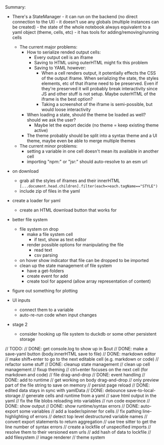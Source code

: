 Summary:

 - There's a StateManager
        - it can run on the backend (no direct connection to the UI)
        - it doesn't use any globals (multiple instances can be created)
        - the state of the whole notebook always equivalent to a yaml object (theme, cells, etc)
        - it has tools for adding/removing/running cells
    - The current major problems:
        - How to serialize rended output cells:
            - Every output cell is an iframe
            - Saving to HTML using outerHTML might fix this problem
            - Saving to YAML however:
                - When a cell renders output, it potentially effects the CSS of the output iframe. When serializing the state, the styles elements, etc of that iframe need to be preserved. Even if they're preserved it will probably break interactivity since JS and other stuff is not setup. Maybe outerHTML of the iframe is the best option?
                - Taking a screenshot of the iframe is semi-possible, but would loose interactivity
        - When loading a state, should the theme be loaded as well? should we ask the user?
            - Maybe let the export decide (no theme = keep existing theme active)
        - The theme probably should be split into a syntax theme and a UI theme, maybe even be able to merge multiple themes
    - The current minor problems:
        - setting a variable in one cell doesn't mean its available in another cell
        - importing "npm:" or "jsr:" should auto-resolve to an esm url



- on download
    - grab all the styles of iframes and their innerHTML `[...document.head.children].filter(each=>each.tagName=="STYLE")`
    - include zip of files in the yaml

- create a loader for yaml
    - create an HTML download button that works for 

- better file system
    - file system on drop
        - make a file system cell
            - if text, show as text editor
        - render possible options for manipulating the file
            - read text
            - csv parsing
    - on hover show indicator that file can be dropped to be imported 
    - clean up the state management of file system
        - have a get-folders
        - create event for add
        - create tool for append (allow array representation of content)

- figure out something for plotting

- UI inputs
    - connect them to a variable
    - auto-re-run code when input changes

- stage 2
    - consider hooking up file system to duckdb or some other persistent storage

// TODO:
    // DONE: get console.log to show up in $out
    // DONE: make a save-yaml button  (body.innerHTML save to file)
    // DONE: markdown editor
        // make shift+enter to go to the next editable cell (e.g. markdown or code)
    // refactor some stuff
        // DONE: cleanup state management
        // clean up cell management
        // fixup theming
        // ctrl+enter focuses on the next cell (for markdown and code)
    // file drag-and-drop
        // DONE: event handling
        // DONE: add to runtime
        // get working on body drag-and-drop
        // only preview part of the file string to save on memory
    // persist page reload
        // DONE: edited data stays in sync with yamlData
        // DONE: debounce save-to-local-storage
        // generate cells and runtime from a yaml
        // save html output in the yaml
        // fix the file blobs reloading into variables
    // run code experince
        // DONE: show output
        // DONE: show runtime/syntax errors
        // DONE: auto-export some variables
        // add a loader/spinner for cells
        // fix pathing line-highlighting of errors
        // detect top level destructured variable names
        // convert export statements to return aggregation
        // use tree sitter to get the line number of syntax errors
    // create a lockfile of unspecified imports
        // resolve them to their versioned esm urls
        // add hash of data to lockfile
    // add filesystem
    // image renderer
    // theme system
